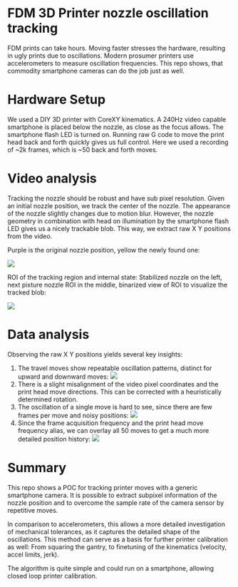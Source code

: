 # FDM 3D Printer nozzle oscillation tracking
FDM prints can take hours. Moving faster stresses the hardware, resulting in ugly prints due to oscillations. Modern prosumer printers use accelerometers to measure oscillation frequencies. This repo shows, that commodity smartphone cameras can do the job just as well.

# Hardware Setup
We used a DIY 3D printer with CoreXY kinematics. A 240Hz video capable smartphone is placed below the nozzle, as close as the focus allows. The smartphone flash LED is turned on. Running raw G code to move the print head back and forth quickly gives us full control. Here we used a recording of ~2k frames, which is ~50 back and forth moves.

# Video analysis
Tracking the nozzle should be robust and have sub pixel resolution. Given an initial nozzle position, we track the center of the nozzle. The appearance of the nozzle slightly changes due to motion blur. However, the nozzle geometry in combination with head on illumination by the smartphone flash LED gives us a nicely trackable blob. This way, we extract raw X Y positions from the video.

Purple is the original nozzle position, yellow the newly found one:

![](https://github.com/t-fi/3DIY/big.gif)

ROI of the tracking region and internal state: Stabilized nozzle on the left, next pixture nozzle ROI in the middle, binarized view of ROI to visualize the tracked blob:

![](https://github.com/t-fi/3DIY/vis.gif)

# Data analysis
Observing the raw X Y positions yields several key insights:

1. The travel moves show repeatable oscillation patterns, distinct for upward and downward moves:
![](https://github.com/t-fi/3DIY/raw_xy.png)
2. There is a slight misalignment of the video pixel coordinates and the print head move directions. This can be corrected with a heuristically determined rotation.
3. The oscillation of a single move is hard to see, since there are few frames per move and noisy positions:
![](https://github.com/t-fi/3DIY/raw_xy_zoom.png)
4. Since the frame acquisition frequency and the print head move frequency alias, we can overlay all 50 moves to get a much more detailed position history:
![](https://github.com/t-fi/3DIY/oversample_xy.png)
# Summary
This repo shows a POC for tracking printer moves with a generic smartphone camera. It is possible to extract subpixel information of the nozzle position and to overcome the sample rate of the camera sensor by repetitive moves.

In comparison to accelerometers, this allows a more detailed investigation of mechanical tolerances, as it captures the detailed shape of the oscillations. This method can serve as a basis for further printer calibration as well: From squaring the gantry, to finetuning of the kinematics (velocity, accel limits, jerk).

The algorithm is quite simple and could run on a smartphone, allowing closed loop printer calibration.